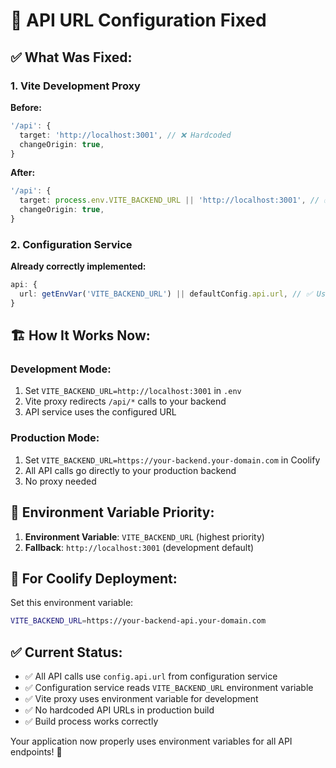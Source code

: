 # 🔧 API URL Configuration Fixed

## ✅ **What Was Fixed:**

### 1. **Vite Development Proxy**
**Before:**
```typescript
'/api': {
  target: 'http://localhost:3001', // ❌ Hardcoded
  changeOrigin: true,
}
```

**After:**
```typescript
'/api': {
  target: process.env.VITE_BACKEND_URL || 'http://localhost:3001', // ✅ Environment-driven
  changeOrigin: true,
}
```

### 2. **Configuration Service**
**Already correctly implemented:**
```typescript
api: {
  url: getEnvVar('VITE_BACKEND_URL') || defaultConfig.api.url, // ✅ Uses environment variable
}
```

## 🏗️ **How It Works Now:**

### Development Mode:
1. Set `VITE_BACKEND_URL=http://localhost:3001` in `.env`
2. Vite proxy redirects `/api/*` calls to your backend
3. API service uses the configured URL

### Production Mode:
1. Set `VITE_BACKEND_URL=https://your-backend.your-domain.com` in Coolify
2. All API calls go directly to your production backend
3. No proxy needed

## 📝 **Environment Variable Priority:**

1. **Environment Variable**: `VITE_BACKEND_URL` (highest priority)
2. **Fallback**: `http://localhost:3001` (development default)

## 🚀 **For Coolify Deployment:**

Set this environment variable:
```bash
VITE_BACKEND_URL=https://your-backend-api.your-domain.com
```

## ✅ **Current Status:**

- ✅ All API calls use `config.api.url` from configuration service
- ✅ Configuration service reads `VITE_BACKEND_URL` environment variable
- ✅ Vite proxy uses environment variable for development
- ✅ No hardcoded API URLs in production build
- ✅ Build process works correctly

Your application now properly uses environment variables for all API endpoints! 🎉 